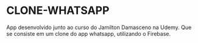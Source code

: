 # CLONE-WHATSAPP
App desenvolvido junto ao curso do Jamilton Damasceno na Udemy. Que se consiste em um clone do app whatsapp,  utilizando o Firebase.
